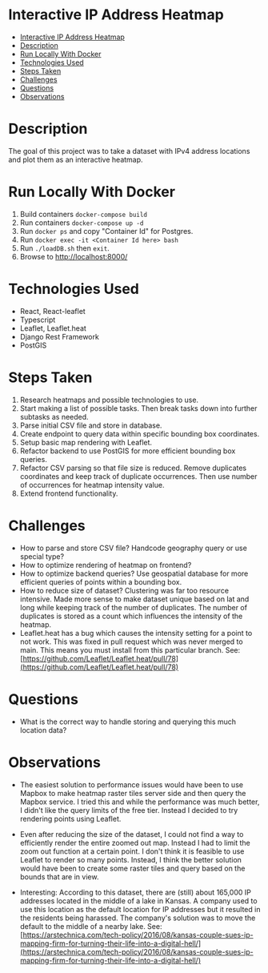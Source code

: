 # Interactive IP Address Heatmap

- [Interactive IP Address Heatmap](#interactive-ip-address-heatmap)
- [Description](#description)
- [Run Locally With Docker](#run-locally-with-docker)
- [Technologies Used](#technologies-used)
- [Steps Taken](#steps-taken)
- [Challenges](#challenges)
- [Questions](#questions)
- [Observations](#observations)

# Description

The goal of this project was to take a dataset with IPv4 address locations and plot them as an interactive heatmap.

# Run Locally With Docker

1. Build containers `docker-compose build`
2. Run containers `docker-compose up -d`
3. Run `docker ps` and copy "Container Id" for Postgres.
4. Run `docker exec -it <Container Id here> bash`
5. Run `./loadDB.sh` then `exit`.
6. Browse to [http://localhost:8000/]()

# Technologies Used
- React, React-leaflet
- Typescript
- Leaflet, Leaflet.heat
- Django Rest Framework
- PostGIS

# Steps Taken

1. Research heatmaps and possible technologies to use.
2. Start making a list of possible tasks. Then break tasks down into further subtasks as needed.
3. Parse initial CSV file and store in database.
4. Create endpoint to query data within specific bounding box coordinates.
5. Setup basic map rendering with Leaflet.
6. Refactor backend to use PostGIS for more efficient bounding box queries.
7. Refactor CSV parsing so that file size is reduced. Remove duplicates coordinates and keep track of duplicate occurrences. Then use number of occurrences for heatmap intensity value.
8. Extend frontend functionality.


# Challenges

- How to parse and store CSV file? Handcode geography query or use special type?
- How to optimize rendering of heatmap on frontend?
- How to optimize backend queries? Use geospatial database for more efficient queries of points within a bounding box.
- How to reduce size of dataset? Clustering was far too resource intensive. Made more sense to make dataset unique based on lat and long while keeping track of the number of duplicates. The number of duplicates is stored as a count which influences the intensity of the heatmap.
- Leaflet.heat has a bug which causes the intensity setting for a point to not work. This was fixed in pull request which was never merged to main. This means you must install from this particular branch. See: [https://github.com/Leaflet/Leaflet.heat/pull/78](https://github.com/Leaflet/Leaflet.heat/pull/78)

# Questions

- What is the correct way to handle storing and querying this much location data?

# Observations

- The easiest solution to performance issues would have been to use Mapbox to make heatmap raster tiles server side and then query the Mapbox service. I tried this and while the performance was much better, I didn't like the query limits of the free tier. Instead I decided to try rendering points using Leaflet.

- Even after reducing the size of the dataset, I could not find a way to efficiently render the entire zoomed out map. Instead I had to limit the zoom out function at a certain point. I don't think it is feasible to use Leaflet to render so many points. Instead, I think the better solution would have been to create some raster tiles and query based on the bounds that are in view.

- Interesting: According to this dataset, there are (still) about 165,000 IP addresses located in the middle of a lake in Kansas.  A company used to use this location as the default location for IP addresses but it resulted in the residents being harassed. The company's solution was to move the default to the middle of a nearby lake. See: [https://arstechnica.com/tech-policy/2016/08/kansas-couple-sues-ip-mapping-firm-for-turning-their-life-into-a-digital-hell/](https://arstechnica.com/tech-policy/2016/08/kansas-couple-sues-ip-mapping-firm-for-turning-their-life-into-a-digital-hell/)